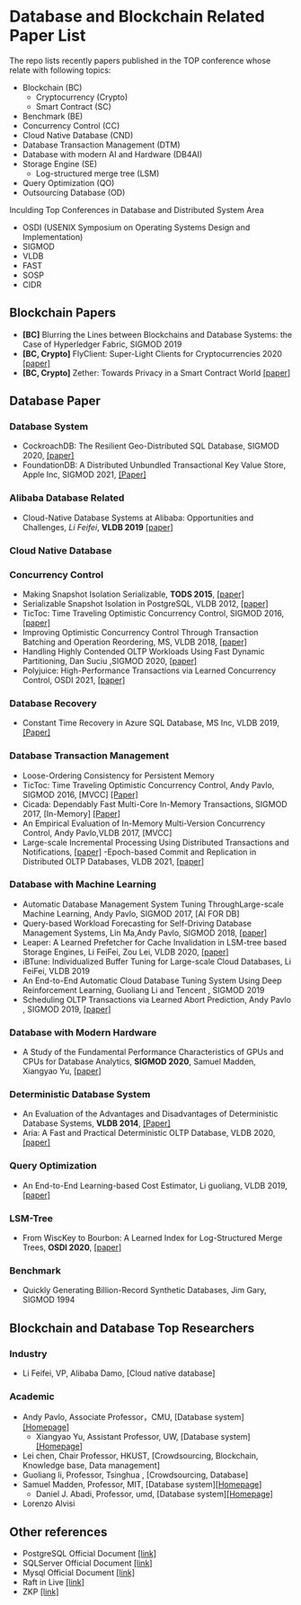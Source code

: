 # Database and Blockchain Related Paper List

The repo lists recently papers published in the TOP conference whose relate with following topics:

- Blockchain (BC)
  - Cryptocurrency (Crypto)
  - Smart Contract (SC)
- Benchmark (BE)
- Concurrency Control (CC)
- Cloud Native Database (CND)
- Database Transaction Management (DTM)
- Database with modern AI and Hardware (DB4AI)
- Storage Engine (SE)
  - Log-structured merge tree (LSM)
- Query Optimization (QO)
- Outsourcing Database (OD)

Inculding Top Conferences in Database and Distributed System Area

- OSDI (USENIX Symposium on Operating Systems Design and Implementation)
- SIGMOD
- VLDB
- FAST
- SOSP
- CIDR

## Blockchain Papers

- **[BC]** Blurring the Lines between Blockchains and Database Systems: the Case of Hyperledger Fabric, SIGMOD 2019
- **[BC, Crypto]** FlyClient: Super-Light Clients for Cryptocurrencies 2020 [[paper]](https://eprint.iacr.org/2019/226.pdf)
- **[BC, Crypto]** Zether: Towards Privacy in a Smart Contract World [[paper]](https://crypto.stanford.edu/~buenz/papers/zether.pdf)

## Database Paper

### Database System

- CockroachDB: The Resilient Geo-Distributed SQL Database, SIGMOD 2020, [[paper]](https://dl.acm.org/doi/pdf/10.1145/3318464.3386134)
- FoundationDB: A Distributed Unbundled Transactional Key Value Store, Apple Inc, SIGMOD 2021, [[Paper]](https://www.foundationdb.org/files/fdb-paper.pdf)

### Alibaba Database Related

- Cloud-Native Database Systems at Alibaba: Opportunities and Challenges, *Li Feifei*, **VLDB 2019** [[paper]](http://www.vldb.org/pvldb/vol12/p2263-li.pdf)

### Cloud Native Database

### Concurrency Control

- Making Snapshot Isolation Serializable, **TODS 2015**, [[paper]](http://www.cse.iitb.ac.in/infolab/Data/Courses/CS632/Papers/p492-fekete.pdf)
- Serializable Snapshot Isolation in PostgreSQL, VLDB 2012, [[paper]](https://drkp.net/papers/ssi-vldb12.pdf)
- TicToc: Time Traveling Optimistic Concurrency Control, SIGMOD 2016, [[paper]](https://people.csail.mit.edu/devadas/pubs/tictoc.pdf)
- Improving Optimistic Concurrency Control Through Transaction Batching and Operation Reordering, MS, VLDB 2018, [[paper]](http://www.vldb.org/pvldb/vol12/p169-ding.pdf)
- Handling Highly Contended OLTP Workloads Using Fast Dynamic Partitioning, Dan Suciu ,SIGMOD 2020, [[paper]](https://dl-acm-org.lib.ezproxy.ust.hk/doi/pdf/10.1145/3318464.3389764)
- Polyjuice: High-Performance Transactions via Learned Concurrency Control, OSDI 2021, [[paper]](https://arxiv.org/pdf/2105.10329.pdf)

### Database Recovery

- Constant Time Recovery in Azure SQL Database, MS Inc, VLDB 2019, [[Paper]](https://www.microsoft.com/en-us/research/uploads/prod/2019/06/p700-antonopoulos.pdf)

### Database Transaction Management

- Loose-Ordering Consistency for Persistent Memory
- TicToc: Time Traveling Optimistic Concurrency Control, Andy Pavlo, SIGMOD 2016, [MVCC] [[Paper]](https://people.csail.mit.edu/devadas/pubs/tictoc.pdf)
- Cicada: Dependably Fast Multi-Core In-Memory Transactions, SIGMOD 2017, [In-Memory] [[Paper]](https://15721.courses.cs.cmu.edu/spring2018/papers/06-mvcc2/lim-sigmod2017.pdf)
- An Empirical Evaluation of In-Memory Multi-Version Concurrency Control, Andy Pavlo,VLDB 2017, [MVCC]
- Large-scale Incremental Processing Using Distributed Transactions and Notifications, [[paper]](https://storage.googleapis.com/pub-tools-public-publication-data/pdf/36726.pdf)
-Epoch-based Commit and Replication in Distributed OLTP Databases, VLDB 2021, [[paper]](http://vldb.org/pvldb/vol14/p743-lu.pdf)

### Database with Machine Learning

- Automatic Database Management System Tuning ThroughLarge-scale Machine Learning, Andy Pavlo, SIGMOD 2017, [AI FOR DB]
- Query-based Workload Forecasting for Self-Driving Database Management Systems, Lin Ma,Andy Pavlo, SIGMOD 2018, [[paper]](http://www.cs.cmu.edu/~malin199/publications/2018.forecasting.sigmod.pdf)
- Leaper: A Learned Prefetcher for Cache Invalidation in LSM-tree based Storage Engines, Li FeiFei, Zou Lei, VLDB 2020, [[paper]](http://www.vldb.org/pvldb/vol13/p1976-yang.pdf)
- iBTune: Individualized Buffer Tuning for Large-scale Cloud Databases, Li FeiFei, VLDB 2019
- An End-to-End Automatic Cloud Database Tuning System Using Deep Reinforcement Learning, Guoliang Li and Tencent , SIGMOD 2019
- Scheduling OLTP Transactions via Learned Abort Prediction, Andy Pavlo , SIGMOD 2019, [[paper]](https://db.cs.cmu.edu/papers/2019/a1-sheng.pdf)

### Database with Modern Hardware

- A Study of the Fundamental Performance Characteristics of GPUs and CPUs for Database Analytics, **SIGMOD 2020**, Samuel Madden, Xiangyao Yu, [[paper]](http://pages.cs.wisc.edu/~yxy/pubs/crystal.pdf)

### Deterministic Database System

- An Evaluation of the Advantages and Disadvantages of Deterministic Database Systems, **VLDB 2014**, [[Paper]](https://dl-acm-org.lib.ezproxy.ust.hk/doi/pdf/10.14778/2732951.2732955)
- Aria: A Fast and Practical Deterministic OLTP Database, VLDB 2020, [[paper]](http://www.vldb.org/pvldb/vol13/p2047-lu.pdf)

### Query Optimization

- An End-to-End Learning-based Cost Estimator, Li guoliang, VLDB 2019, [[paper]](https://15721.courses.cs.cmu.edu/spring2020/papers/22-costmodels/p307-sun.pdf)

### LSM-Tree

- From WiscKey to Bourbon: A Learned Index for Log-Structured Merge Trees, **OSDI 2020**, [[paper]](https://www.usenix.org/system/files/osdi20-dai_0.pdf)

### Benchmark

- Quickly Generating Billion-Record Synthetic Databases, Jim Gary, SIGMOD 1994

## Blockchain and Database Top Researchers

### Industry

- Li Feifei, VP, Alibaba Damo, [Cloud native database]

### Academic

- Andy Pavlo, Associate Professor，CMU, [Database system] [[Homepage]](http://www.cs.cmu.edu/~pavlo/)
  - Xiangyao Yu, Assistant Professor, UW, [Database system] [[Homepage]](http://pages.cs.wisc.edu/~yxy/)
- Lei chen, Chair Professor, HKUST, [Crowdsourcing, Blockchain, Knowledge base, Data management]
- Guoliang li, Professor, Tsinghua , [Crowdsourcing, Database]
- Samuel Madden, Professor, MIT, [Database system][[Homepage]](http://db.csail.mit.edu/madden/)
  - Daniel J. Abadi, Professor, umd, [Database system][[Homepage]](http://www.cs.umd.edu/~abadi/)
- Lorenzo Alvisi

## Other references

- PostgreSQL Official Document [[link]](https://www.postgresql.org/docs/13/transaction-iso.html)
- SQLServer Official Document [[link]](https://docs.microsoft.com/en-us/sql/connect/jdbc/understanding-isolation-levels?view=sql-server-ver15)
- Mysql Official Document [[link]](https://dev.mysql.com/doc/refman/8.0/en/innodb-transaction-isolation-levels.html)
- Raft in Live [[link]](http://thesecretlivesofdata.com/raft/)
- ZKP [[link]](http://www.zeroknowledgeblog.com/)